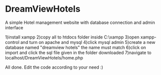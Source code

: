# DreamViewHotels
A simple Hotel management website with database connection and admin interface

1)install xampp
2)copy all to htdocs folder inside C:\xampp
3)open xampp-control and turn on apache and mysql
4)click mysql admin
5)create a new database named "dreamview hotels" the name must match
6)click on import and click the sql file given in the folder downloaded
7)navigate to localhost/DreamViewHotels/home.php

All done. Edit the code according to your need :)
